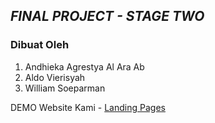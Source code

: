 ## _FINAL PROJECT - STAGE TWO_

### Dibuat Oleh

1. Andhieka Agrestya Al Ara Ab
2. Aldo Vierisyah
3. William Soeparman

DEMO Website Kami - [Landing Pages](https://landing-pages-fp2.netlify.app/)
